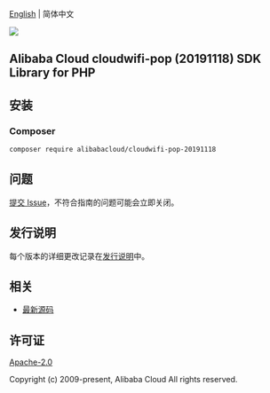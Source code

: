 [English](README.md) | 简体中文

![](https://aliyunsdk-pages.alicdn.com/icons/AlibabaCloud.svg)

## Alibaba Cloud cloudwifi-pop (20191118) SDK Library for PHP

## 安装

### Composer

```bash
composer require alibabacloud/cloudwifi-pop-20191118
```

## 问题

[提交 Issue](https://github.com/aliyun/alibabacloud-sdk/issues/new)，不符合指南的问题可能会立即关闭。

## 发行说明

每个版本的详细更改记录在[发行说明](./ChangeLog.txt)中。

## 相关

* [最新源码](https://github.com/aliyun/alibabacloud-sdk)

## 许可证

[Apache-2.0](http://www.apache.org/licenses/LICENSE-2.0)

Copyright (c) 2009-present, Alibaba Cloud All rights reserved.

